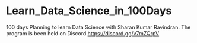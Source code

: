 # Learn_Data_Science_in_100Days
100 days Planning to learn Data Science with Sharan Kumar Ravindran.
The program is been held on Discord  https://discord.gg/v7mZQrpV
